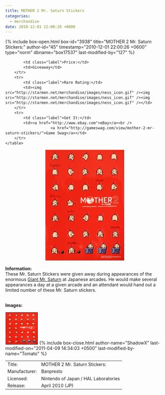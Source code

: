 ```yaml
---
title: MOTHER 2 Mr. Saturn Stickers
categories:
  - merchandise
date: 2010-12-01 22:00:26 +0600
---
```

{% include box-open.html box-id="3938" title="MOTHER 2 Mr. Saturn Stickers:" author-id="45" timestamp="2010-12-01 22:00:26 +0600" type="norm" dbname="box17537" last-modified-by="127" %}
<div class="gameinfo">
	<table>
		<tr>
			<td class="label">Title:</td>
			<td>MOTHER 2 Mr. Saturn Stickers:</td>
		</tr>
		<tr>
			<td class="label">Manufacturer:</td>
			<td>Banpresto</td>
		</tr>
		<tr>
			<td class="label">Licensed:</td>
			<td>Nintendo of Japan / HAL Laboratories</td>
		</tr>
		<tr>
			<td class="label">Release:</td>
			<td> April 2010 (JP)</td>
		</tr>
		<tr>

			<td class="label">Price:</td>
			<td>Giveaway</td>
		</tr>
		<tr>
			<td class="label">Rare Rating:</td>
			<td><img src="http://starmen.net/merchandise/images/ness_icon.gif" /><img src="http://starmen.net/merchandise/images/ness_icon.gif" /><img src="http://starmen.net/merchandise/images/ness_icon.gif" /></td>
		</tr>
		<tr>
			<td class="label">Get It:</td>
			<td><a href="http://www.ebay.com">eBay</a><br />
                        <a href="http://gameswag.com/view/mother-2-mr-saturn-stickers/">Game Swag</a></td>
		</tr>
	</table>
</div>



<p>
	<center>
	<img src="/merchandise/images/m2ms_stickers_title.jpg" border="0" title="MOTHER 2 Mr. Saturn Stickers" />
	</center>
</p>

<b>Information:</b>
	<br />
These Mr. Saturn Stickers were given away during appearances of the enormous <a href="http://www.youtube.com/watch?v=A7WoZBfidbU" >Giant Mr. Saturn</a> at Japanese arcades. He would make several appearances a day at a given arcade and an attendant would hand out a limited number of these Mr. Saturn stickers.
<br /><br />

<b>Images:</b>
	<br />

<a href="/merchandise/images/m2ms_stickers.jpg" ><img src="/merchandise/images/m2ms_stickers.jpg" title="MOTHER 2 Mr. Saturn Stickers" border="1" width="100" height="100" hspace="1" /></a>
{% include box-close.html author-name="ShadowX" last-modified-on="2011-04-09 14:34:03 +0500" last-modified-by-name="Tomato" %}
